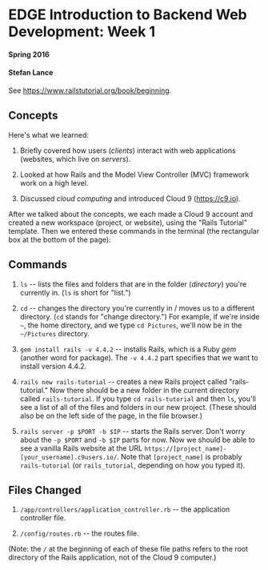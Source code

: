 EDGE Introduction to Backend Web Development: Week 1
===================================
#### Spring 2016
#### Stefan Lance

See https://www.railstutorial.org/book/beginning.

Concepts
-------------
Here's what we learned:

1. Briefly covered how users (_clients_) interact with web applications (websites, which live on _servers_).

2. Looked at how Rails and the Model View Controller (MVC) framework work on a high level.

3. Discussed _cloud computing_ and introduced Cloud 9 (https://c9.io).

After we talked about the concepts, we each made a Cloud 9 account and created a new workspace (project, or website), using the "Rails Tutorial" template. Then we entered these commands in the terminal (the rectangular box at the bottom of the page):

Commands
---------------

1. `ls` -- lists the files and folders that are in the folder (_directory_) you're currently in. (`ls` is short for "list.")

2. `cd` -- changes the directory you're currently in / moves us to a different directory. (`cd` stands for "change directory.") For example, if we're inside `~`, the home directory, and we type `cd Pictures`, we'll now be in the `~/Pictures` directory.

3. `gem install rails -v 4.4.2` -- installs Rails, which is a Ruby _gem_ (another word for package). The `-v 4.4.2` part specifies that we want to install version 4.4.2.

4. `rails new rails-tutorial` -- creates a new Rails project called "rails-tutorial." Now there should be a new folder in the current directory called `rails-tutorial`. If you type `cd rails-tutorial` and then `ls`, you'll see a list of all of the files and folders in our new project. (These should also be on the left side of the page, in the file browser.)

5. `rails server -p $PORT -b $IP` -- starts the Rails server. Don't worry about the `-p $PORT` and `-b $IP` parts for now. Now we should be able to see a vanilla Rails website at the URL `https://[project_name]-[your_username].c9users.io/`. Note that `[project_name]` is probably `rails-tutorial` (or `rails_tutorial`, depending on how you typed it).

Files Changed
-------------
1. `/app/controllers/application_controller.rb` -- the application controller file.

2. `/config/routes.rb` -- the routes file.

(Note: the `/` at the beginning of each of these file paths refers to the root directory of the Rails application, not of the Cloud 9 computer.)